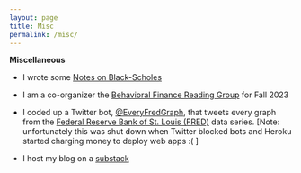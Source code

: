 ```yaml
---
layout: page
title: Misc
permalink: /misc/
---
```




**Miscellaneous**
* I wrote some <a href="https://benmarrow.com/pdfs/black_scholes.pdf">Notes on Black-Scholes</a>

* I am a co-organizer the <a href="https://sites.google.com/view/behavioral-finance-group/">Behavioral Finance Reading Group</a> for Fall 2023

* I coded up a Twitter bot, <a href="https://www.twitter.com/everyFREDgraph">@EveryFredGraph</a>, that tweets every graph from the <a href="https://fred.stlouisfed.org">Federal Reserve Bank of St. Louis (FRED)</a> data series. [Note: unfortunately this was shut down when Twitter blocked bots and Heroku started charging money to deploy web apps :( ]

* I host my blog on a <a href="https://benmarrow.substack.com">substack</a> 

